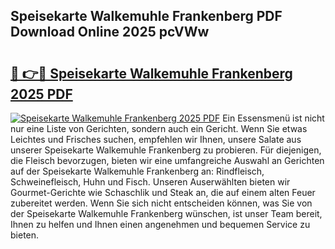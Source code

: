 ## Speisekarte Walkemuhle Frankenberg PDF Download Online 2025 pcVWw

# <h2><a href="http://gc69lsy.nevu.top/?p=Speisekarte+Walkemuhle+Frankenberg">🔗 👉🔴 Speisekarte Walkemuhle Frankenberg 2025 PDF</a></h2>

[![Speisekarte Walkemuhle Frankenberg 2025 PDF](https://i.imgur.com/dBaPXMq.png)](http://gc69lsy.nevu.top/?p=Speisekarte+Walkemuhle+Frankenberg)
Ein Essensmenü ist nicht nur eine Liste von Gerichten, sondern auch ein Gericht. Wenn Sie etwas Leichtes und Frisches suchen, empfehlen wir Ihnen, unsere Salate aus unserer Speisekarte Walkemuhle Frankenberg zu probieren. Für diejenigen, die Fleisch bevorzugen, bieten wir eine umfangreiche Auswahl an Gerichten auf der Speisekarte Walkemuhle Frankenberg an: Rindfleisch, Schweinefleisch, Huhn und Fisch. Unseren Auserwählten bieten wir Gourmet-Gerichte wie Schaschlik und Steak an, die auf einem alten Feuer zubereitet werden. Wenn Sie sich nicht entscheiden können, was Sie von der Speisekarte Walkemuhle Frankenberg wünschen, ist unser Team bereit, Ihnen zu helfen und Ihnen einen angenehmen und bequemen Service zu bieten.
